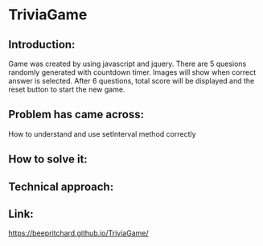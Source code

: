 # TriviaGame
## Introduction:

Game was created by using javascript and jquery. There are 5 quesions randomly generated with countdown timer.
Images will show when correct answer is selected.
After 6 questions, total score will be displayed and the reset button to start the new game.

## Problem has came across:
How to understand and use setInterval method correctly

## How to solve it:


## Technical approach:


## Link:

https://beepritchard.github.io/TriviaGame/

